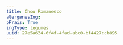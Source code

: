 ```yaml
---
title: Chou Romanesco
alergenesIng:
pFrais: True
ingType: legumes
uuid: 27e5a634-6f4f-4fad-abc0-bf4427ccb895
---
```

